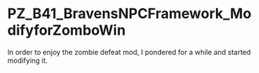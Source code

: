 # PZ_B41_BravensNPCFramework_ModifyforZomboWin
In order to enjoy the zombie defeat mod, I pondered for a while and started modifying it.
